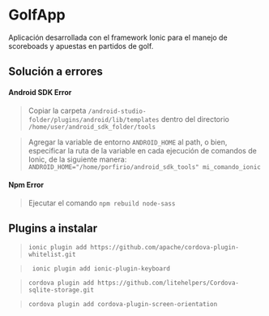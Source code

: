 # GolfApp

Aplicación desarrollada con el framework Ionic para el manejo de scoreboads y
apuestas en partidos de golf.

## Solución a errores

#### Android SDK Error

> Copiar la carpeta ```/android-studio-folder/plugins/android/lib/templates```
dentro del directorio ```/home/user/android_sdk_folder/tools```

> Agregar la variable de entorno ```ANDROID_HOME``` al 
path, o bien, especificar la ruta de la variable en cada ejecución de comandos
 de Ionic, de la siguiente manera:
```ANDROID_HOME="/home/porfirio/android_sdk_tools" mi_comando_ionic```

#### Npm Error

> Ejecutar el comando ```npm rebuild node-sass```

## Plugins a instalar

> ```ionic plugin add https://github.com/apache/cordova-plugin-whitelist.git```

> ``` ionic plugin add ionic-plugin-keyboard```

> ```cordova plugin add https://github.com/litehelpers/Cordova-sqlite-storage.git```

> ```cordova plugin add cordova-plugin-screen-orientation```